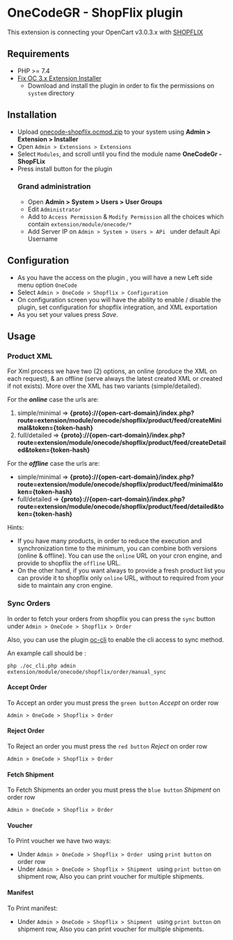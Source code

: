 # OneCodeGR - ShopFlix plugin

This extension is connecting your OpenCart v3.0.3.x with [SHOPFLIX](https://SHOPFLIX.gr)

## Requirements
* PHP >= 7.4
* [Fix OC 3.x Extension Installer](https://www.opencart.com/index.php?route=marketplace/extension/info&member_token=396ed49ec2c97aab514825fbe62b1b9b&extension_id=33410&filter_category_id=5&filter_license=0&filter_download_id=56&sort=date_added )
  * Download and install the plugin in order to fix the permissions on `system` directory
## Installation
* Upload [onecode-shopflix.ocmod.zip](https://github.com/OnecodeGr/shopflix-connector-opencart/raw/main/onecode-shopflix.ocmod.zip) to your system using **Admin > Extension > Installer**
* Open `Admin > Extensions > Extensions `
* Select `Modules`, and scroll until you find the module name **OneCodeGr - ShopFLix**
* Press install button for the plugin
  ### Grand administration
  * Open **Admin > System > Users > User Groups**
  * Edit `Administrator`
  * Add to `Access Permission` & `Modify Permission` all the choices which contain 
    `extension/module/onecode/*`
  * Add Server IP on `Admin > System > Users > APi ` under default Api Username

## Configuration
* As you have the access on the plugin , you will have a new Left side menu option `OneCode`
* Select `Admin > OneCode > Shopflix > Configuration`
* On configuration screen you will have the ability to enable / disable the plugin, set 
  configuration for shopflix integration, and XML exportation
* As you set your values press *Save*.

## Usage
### Product XML
For Xml process we have two (2) options, an online (produce the XML on each request), & an offline (serve always the latest created XML or created if not exists). More over the XML has two variants (simple/detailed).

For the **_online_** case the urls are:
1. simple/minimal => **{proto}://{open-cart-domain}/index.php?
  route=extension/module/onecode/shopflix/product/feed/createMinimal&token={token-hash}**
2. full/detailed => **{proto}://{open-cart-domain}/index.php?
  route=extension/module/onecode/shopflix/product/feed/createDetailed&token={token-hash}**

For the **_offline_** case the urls are:
* simple/minimal => **{proto}://{open-cart-domain}/index.php?
  route=extension/module/onecode/shopflix/product/feed/minimal&token={token-hash}**
* full/detailed => **{proto}://{open-cart-domain}/index.php?
  route=extension/module/onecode/shopflix/product/feed/detailed&token={token-hash}**

Hints:
  - If you have many products, in order to reduce the execution and synchronization time to the minimum, you can combine both versions (online & offline). You can use the `online` URL
    on your cron engine, and provide to shopflix the `offline` URL.
  - On the other hand, if you want always to provide a fresh product list you can provide it to
      shopflix only `online` URL, without to required from your side to maintain any cron engine.

### Sync Orders
In order to fetch your orders from shopflix you can press the `sync` button under 
`Admin > OneCode > Shopflix > Order `

Also, you can use the plugin [oc-cli](https://github.com/iSenseLabs/oc_cli.git) to enable the 
cli access to sync method.

An example call should be : 
```
php ./oc_cli.php admin extension/module/onecode/shopflix/order/manual_sync
```

#### Accept Order
To Accept an order you must press the `green button` *Accept* on order row

`Admin > OneCode > Shopflix > Order `

#### Reject Order
To Reject an order you must press the `red button` *Reject* on order row

`Admin > OneCode > Shopflix > Order `

#### Fetch Shipment
To Fetch Shipments an order you must press the `blue button` *Shipment* on order row

`Admin > OneCode > Shopflix > Order `

#### Voucher
To Print voucher we have two ways:

* Under `Admin > OneCode > Shopflix > Order ` using `print button`  on order row
* Under `Admin > OneCode > Shopflix > Shipment ` using `print button`  on shipment row, Also you 
  can print voucher for multiple shipments.

#### Manifest
To Print manifest:

* Under `Admin > OneCode > Shopflix > Shipment ` using `print button`  on shipment row, Also you
  can print voucher for multiple shipments.
